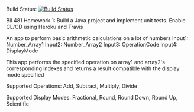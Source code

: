 Build Status: [![Build Status](https://app.travis-ci.com/kbekleyen/BIL481_HW1.svg?token=BtQzePPbmioFzYEqmtk4&branch=master)](https://app.travis-ci.com/kbekleyen/BIL481_HW1)

Bil 481 Homework 1:
 Build a Java project and implement unit tests. Enable CL/CD using Heroku and Travis


An app to perform basic arithmetic calculations on a lot of numbers
Input1: Number_Array1
Input2: Number_Array2
Input3: OperationCode
Input4: DisplayMode

This app performs the specified operation on array1 and array2's corresponding indexes and returns a result compatible with the display mode specified

Supported Operations: Add, Subtract, Multiply, Divide

Supported Display Modes: Fractional, Round, Round Down, Round Up, Scientific